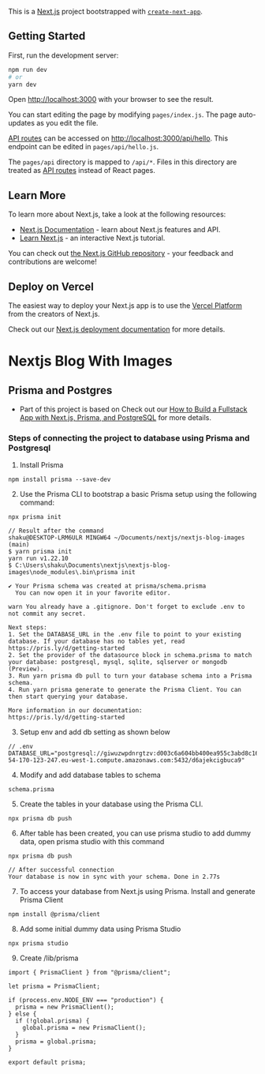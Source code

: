 This is a [Next.js](https://nextjs.org/) project bootstrapped with [`create-next-app`](https://github.com/vercel/next.js/tree/canary/packages/create-next-app).

## Getting Started

First, run the development server:

```bash
npm run dev
# or
yarn dev
```

Open [http://localhost:3000](http://localhost:3000) with your browser to see the result.

You can start editing the page by modifying `pages/index.js`. The page auto-updates as you edit the file.

[API routes](https://nextjs.org/docs/api-routes/introduction) can be accessed on [http://localhost:3000/api/hello](http://localhost:3000/api/hello). This endpoint can be edited in `pages/api/hello.js`.

The `pages/api` directory is mapped to `/api/*`. Files in this directory are treated as [API routes](https://nextjs.org/docs/api-routes/introduction) instead of React pages.

## Learn More

To learn more about Next.js, take a look at the following resources:

- [Next.js Documentation](https://nextjs.org/docs) - learn about Next.js features and API.
- [Learn Next.js](https://nextjs.org/learn) - an interactive Next.js tutorial.

You can check out [the Next.js GitHub repository](https://github.com/vercel/next.js/) - your feedback and contributions are welcome!

## Deploy on Vercel

The easiest way to deploy your Next.js app is to use the [Vercel Platform](https://vercel.com/new?utm_medium=default-template&filter=next.js&utm_source=create-next-app&utm_campaign=create-next-app-readme) from the creators of Next.js.

Check out our [Next.js deployment documentation](https://nextjs.org/docs/deployment) for more details.

# Nextjs Blog With Images

## Prisma and Postgres

- Part of this project is based on Check out our [How to Build a Fullstack App with Next.js, Prisma, and PostgreSQL](https://vercel.com/guides/nextjs-prisma-postgres) for more details.

### Steps of connecting the project to database using Prisma and Postgresql

1. Install Prisma

```
npm install prisma --save-dev
```

2. Use the Prisma CLI to bootstrap a basic Prisma setup using the following command:

```
npx prisma init

// Result after the command
shaku@DESKTOP-LRM6ULR MINGW64 ~/Documents/nextjs/nextjs-blog-images (main)
$ yarn prisma init
yarn run v1.22.10
$ C:\Users\shaku\Documents\nextjs\nextjs-blog-images\node_modules\.bin\prisma init

✔ Your Prisma schema was created at prisma/schema.prisma
  You can now open it in your favorite editor.

warn You already have a .gitignore. Don't forget to exclude .env to not commit any secret.

Next steps:
1. Set the DATABASE_URL in the .env file to point to your existing database. If your database has no tables yet, read https://pris.ly/d/getting-started
2. Set the provider of the datasource block in schema.prisma to match your database: postgresql, mysql, sqlite, sqlserver or mongodb (Preview).
3. Run yarn prisma db pull to turn your database schema into a Prisma schema.
4. Run yarn prisma generate to generate the Prisma Client. You can then start querying your database.

More information in our documentation:
https://pris.ly/d/getting-started

```

3. Setup env and add db setting as shown below

```
// .env
DATABASE_URL="postgresql://giwuzwpdnrgtzv:d003c6a604bb400ea955c3abd8c16cc98f2d909283c322ebd8e9164b33ccdb75@ec2-54-170-123-247.eu-west-1.compute.amazonaws.com:5432/d6ajekcigbuca9"
```

4. Modify and add database tables to schema

```
schema.prisma
```

5. Create the tables in your database using the Prisma CLI.

```
npx prisma db push
```

6. After table has been created, you can use prisma studio to add dummy data, open prisma studio with this command

```
npx prisma db push

// After successful connection
Your database is now in sync with your schema. Done in 2.77s
```

7. To access your database from Next.js using Prisma. Install and generate Prisma Client

```
npm install @prisma/client
```

8. Add some initial dummy data using Prisma Studio

```
npx prisma studio

```

9. Create /lib/prisma

```
import { PrismaClient } from "@prisma/client";

let prisma = PrismaClient;

if (process.env.NODE_ENV === "production") {
  prisma = new PrismaClient();
} else {
  if (!global.prisma) {
    global.prisma = new PrismaClient();
  }
  prisma = global.prisma;
}

export default prisma;
```
